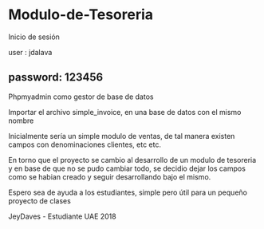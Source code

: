 # Modulo-de-Tesoreria

Inicio de sesión

user : jdalava

password: 123456
----------------------------------------------------
Phpmyadmin como gestor de base de datos

Importar el archivo simple_invoice, en una base de datos con el mismo nombre

Inicialmente sería un simple modulo de ventas, de tal manera existen campos con denominaciones clientes, etc etc.

En torno que el proyecto se cambio al desarrollo de un modulo de tesoreria y en base de que no se pudo cambiar todo, se decidio dejar los campos como se habian creado y seguir desarrollando bajo el mismo.

Espero sea de ayuda a los estudiantes, simple pero útil para un pequeño proyecto de clases 

JeyDaves - Estudiante UAE  2018

